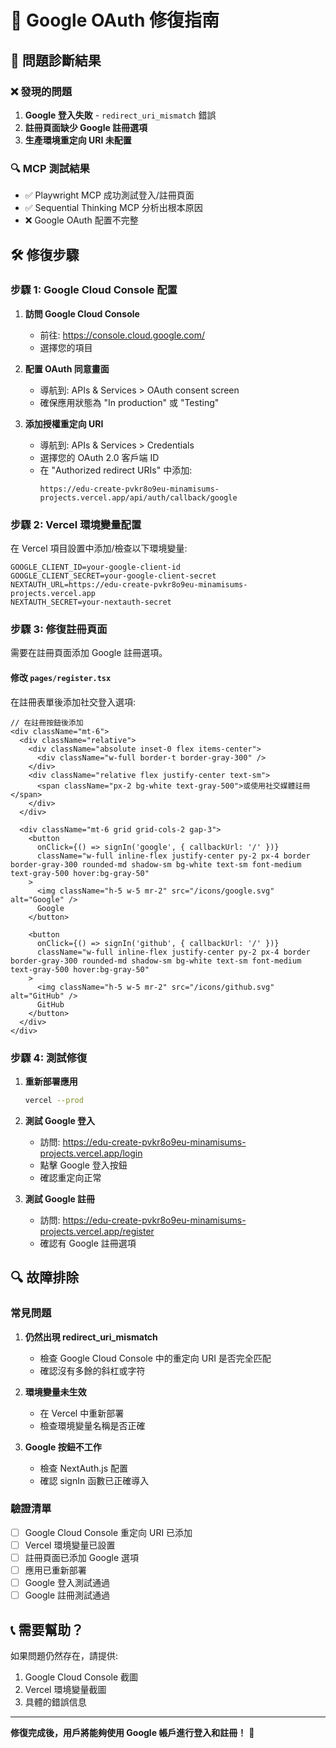 # 🔧 Google OAuth 修復指南

## 🎯 問題診斷結果

### ❌ 發現的問題
1. **Google 登入失敗** - `redirect_uri_mismatch` 錯誤
2. **註冊頁面缺少 Google 註冊選項**
3. **生產環境重定向 URI 未配置**

### 🔍 MCP 測試結果
- ✅ Playwright MCP 成功測試登入/註冊頁面
- ✅ Sequential Thinking MCP 分析出根本原因
- ❌ Google OAuth 配置不完整

## 🛠️ 修復步驟

### 步驟 1: Google Cloud Console 配置

1. **訪問 Google Cloud Console**
   - 前往: https://console.cloud.google.com/
   - 選擇您的項目

2. **配置 OAuth 同意畫面**
   - 導航到: APIs & Services > OAuth consent screen
   - 確保應用狀態為 "In production" 或 "Testing"

3. **添加授權重定向 URI**
   - 導航到: APIs & Services > Credentials
   - 選擇您的 OAuth 2.0 客戶端 ID
   - 在 "Authorized redirect URIs" 中添加:
     ```
     https://edu-create-pvkr8o9eu-minamisums-projects.vercel.app/api/auth/callback/google
     ```

### 步驟 2: Vercel 環境變量配置

在 Vercel 項目設置中添加/檢查以下環境變量:

```env
GOOGLE_CLIENT_ID=your-google-client-id
GOOGLE_CLIENT_SECRET=your-google-client-secret
NEXTAUTH_URL=https://edu-create-pvkr8o9eu-minamisums-projects.vercel.app
NEXTAUTH_SECRET=your-nextauth-secret
```

### 步驟 3: 修復註冊頁面

需要在註冊頁面添加 Google 註冊選項。

#### 修改 `pages/register.tsx`

在註冊表單後添加社交登入選項:

```tsx
// 在註冊按鈕後添加
<div className="mt-6">
  <div className="relative">
    <div className="absolute inset-0 flex items-center">
      <div className="w-full border-t border-gray-300" />
    </div>
    <div className="relative flex justify-center text-sm">
      <span className="px-2 bg-white text-gray-500">或使用社交媒體註冊</span>
    </div>
  </div>
  
  <div className="mt-6 grid grid-cols-2 gap-3">
    <button
      onClick={() => signIn('google', { callbackUrl: '/' })}
      className="w-full inline-flex justify-center py-2 px-4 border border-gray-300 rounded-md shadow-sm bg-white text-sm font-medium text-gray-500 hover:bg-gray-50"
    >
      <img className="h-5 w-5 mr-2" src="/icons/google.svg" alt="Google" />
      Google
    </button>
    
    <button
      onClick={() => signIn('github', { callbackUrl: '/' })}
      className="w-full inline-flex justify-center py-2 px-4 border border-gray-300 rounded-md shadow-sm bg-white text-sm font-medium text-gray-500 hover:bg-gray-50"
    >
      <img className="h-5 w-5 mr-2" src="/icons/github.svg" alt="GitHub" />
      GitHub
    </button>
  </div>
</div>
```

### 步驟 4: 測試修復

1. **重新部署應用**
   ```bash
   vercel --prod
   ```

2. **測試 Google 登入**
   - 訪問: https://edu-create-pvkr8o9eu-minamisums-projects.vercel.app/login
   - 點擊 Google 登入按鈕
   - 確認重定向正常

3. **測試 Google 註冊**
   - 訪問: https://edu-create-pvkr8o9eu-minamisums-projects.vercel.app/register
   - 確認有 Google 註冊選項

## 🔍 故障排除

### 常見問題

1. **仍然出現 redirect_uri_mismatch**
   - 檢查 Google Cloud Console 中的重定向 URI 是否完全匹配
   - 確認沒有多餘的斜杠或字符

2. **環境變量未生效**
   - 在 Vercel 中重新部署
   - 檢查環境變量名稱是否正確

3. **Google 按鈕不工作**
   - 檢查 NextAuth.js 配置
   - 確認 signIn 函數已正確導入

### 驗證清單

- [ ] Google Cloud Console 重定向 URI 已添加
- [ ] Vercel 環境變量已設置
- [ ] 註冊頁面已添加 Google 選項
- [ ] 應用已重新部署
- [ ] Google 登入測試通過
- [ ] Google 註冊測試通過

## 📞 需要幫助？

如果問題仍然存在，請提供:
1. Google Cloud Console 截圖
2. Vercel 環境變量截圖
3. 具體的錯誤信息

---

**修復完成後，用戶將能夠使用 Google 帳戶進行登入和註冊！** 🎉
